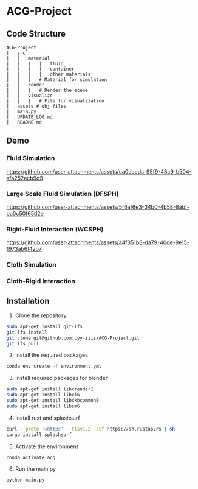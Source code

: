 # ACG-Project

## Code Structure

```
ACG-Project
|   src
|   │   material 
|   |   |   |   fluid
|   |   |   |   container
|   |   |   |   other materials
|   │   |   # Material for simulation
|   │   render 
|   |   |   # Render the scene
|   │   visualize
|   |   |   # File for visualization
|   assets # obj files
|   main.py
|   UPDATE_LOG.md
|   README.md
```

## Demo

### Fluid Simulation

https://github.com/user-attachments/assets/ca0cbeda-95f9-48c9-b504-afa252acb9d9

### Large Scale Fluid Simulation (DFSPH)

https://github.com/user-attachments/assets/5f6af6e3-34b0-4b58-8abf-ba0c50f65d2e

### Rigid-Fluid Interaction (WCSPH)

https://github.com/user-attachments/assets/a4f351b3-da79-40de-9e15-1973ab6f4ab7

### Cloth Simulation



### Cloth-Rigid Interaction



## Installation

1. Clone the repository

```bash
sudo apt-get install git-lfs
git lfs install
git clone git@github.com:Lyy-iiis/ACG-Project.git
git lfs pull
```

2. Install the required packages

```bash
conda env create -f environment.yml
```

3. Install required packages for blender
  
```bash
sudo apt-get install libxrender1
sudo apt-get install libxi6
sudo apt-get install libxkbcommon0
sudo apt-get install libsm6
```

4. Install rust and splashsurf

```bash
curl --proto '=https' --tlsv1.2 -sSf https://sh.rustup.rs | sh
cargo install splashsurf
```

5. Activate the environment

```bash
conda activate acg
```

6. Run the main.py

```bash
python main.py
```
